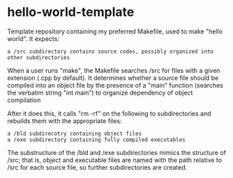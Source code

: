 # hello-world-template
Template repository containing my preferred Makefile, used to make "hello world". It expects:

	a /src subdirectory contains source codes, possibly organized into other subdirectories

When a user runs "make", the Makefile searches /src for files with a given extension (.cpp by default). It determines whether a source file should be compiled into an object file by the presence of a "main" function (searches the verbatim string "int main") to organize dependency of object compilation

After it does this, it calls "rm -rf" on the following to subdirectories and rebuilds them with the appropriate files:

	a /bld subdirecotry containing object files
	a /exe subdirectory containing fully compiled executables

The substructure of the /bld and /exe subdirectories mimics the structure of /src; that is, object and executable files are named with the path relative to /src for each source file, so further subdirectories are created.
